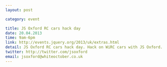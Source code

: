 ```yaml
---
layout: post

category: event

title: JS Oxford RC cars hack day
date: 20.04.2013
time: 9am-6pm
link: http://events.jquery.org/2013/uk/extras.html
detail: JS Oxford RC cars hack day. Hack on WiRC cars with JS Oxford.
twitter: http://twitter.com/jsoxford
email: jsoxford@whiteoctober.co.uk
---
```

